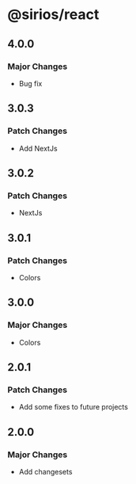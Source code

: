 # @sirios/react

## 4.0.0

### Major Changes

- Bug fix

## 3.0.3

### Patch Changes

- Add NextJs

## 3.0.2

### Patch Changes

- NextJs

## 3.0.1

### Patch Changes

- Colors

## 3.0.0

### Major Changes

- Colors

## 2.0.1

### Patch Changes

- Add some fixes to future projects

## 2.0.0

### Major Changes

- Add changesets
